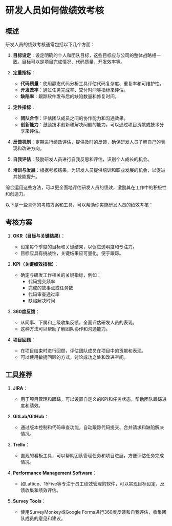 # 研发人员如何做绩效考核

## 概述

研发人员的绩效考核通常包括以下几个方面：

1. **目标设定**：设定明确的个人和团队目标，这些目标应与公司的整体战略相一致。目标可以是项目完成情况、代码质量、开发效率等。

2. **定量指标**：
   - **代码质量**：使用静态代码分析工具评估代码复杂度、重复率和可维护性。
   - **开发效率**：通过任务完成率、交付时间等指标来评估。
   - **缺陷率**：跟踪软件发布后的缺陷数量和修复时间。

3. **定性指标**：
   - **团队合作**：评估团队成员之间的协作能力和沟通效果。
   - **创新能力**：鼓励技术创新和解决问题的能力，可以通过项目贡献或技术分享来评估。

4. **反馈机制**：定期进行绩效评估，提供及时的反馈，确保研发人员了解自己的表现和改进方向。

5. **自我评估**：鼓励研发人员进行自我反思和评估，识别个人成长的机会。

6. **培训与发展**：根据考核结果，为研发人员提供培训和职业发展的机会，以促进其技能提升。

综合运用这些方法，可以更全面地评估研发人员的绩效，激励其在工作中的积极性和创造力。

以下是一些具体的考核方案和工具，可以帮助你实施研发人员的绩效考核：

## 考核方案

1. **OKR（目标与关键结果）**：
   - 设定每个季度的目标和关键结果，以促进透明度和专注力。
   - 目标应具有挑战性，关键结果应可量化，便于跟踪。

2. **KPI（关键绩效指标）**：
   - 确定与研发工作相关的关键指标，例如：
     - 代码提交频率
     - 完成的故事点或任务数
     - 代码审查通过率
     - 缺陷解决时间

3. **360度反馈**：
   - 从同事、下属和上级收集反馈，全面评估研发人员的表现。
   - 这种方法可以帮助了解团队协作和沟通能力。

4. **项目回顾**：
   - 在项目结束时进行回顾，评估团队成员在项目中的贡献和表现。
   - 可以使用敏捷回顾的方式，讨论成功之处和改进空间。

## 工具推荐

1. **JIRA**：
   - 用于项目管理和跟踪，可以设置自定义的KPI和任务状态，帮助团队跟踪进度和绩效。

2. **GitLab/GitHub**：
   - 通过版本控制和代码审查功能，自动跟踪代码提交、合并请求和缺陷解决情况。

3. **Trello**：
   - 直观的看板工具，可以帮助团队管理任务和项目进展，方便评估任务完成情况。

4. **Performance Management Software**：
   - 如Lattice、15Five等专注于员工绩效管理的软件，可以实现目标设定、反馈收集和绩效评估。

5. **Survey Tools**：
   - 使用SurveyMonkey或Google Forms进行360度反馈和自我评估，收集团队成员的意见和建议。
